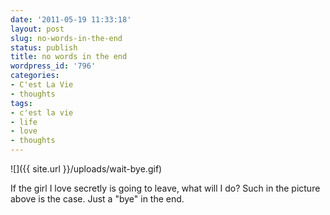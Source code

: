 ```yaml
---
date: '2011-05-19 11:33:18'
layout: post
slug: no-words-in-the-end
status: publish
title: no words in the end
wordpress_id: '796'
categories:
- C'est La Vie
- thoughts
tags:
- c'est la vie
- life
- love
- thoughts
---
```


![]({{ site.url }}/uploads/wait-bye.gif)

If the girl I love secretly is going to leave, what will I do?
Such in the picture above is the case. Just a "bye" in the end.
